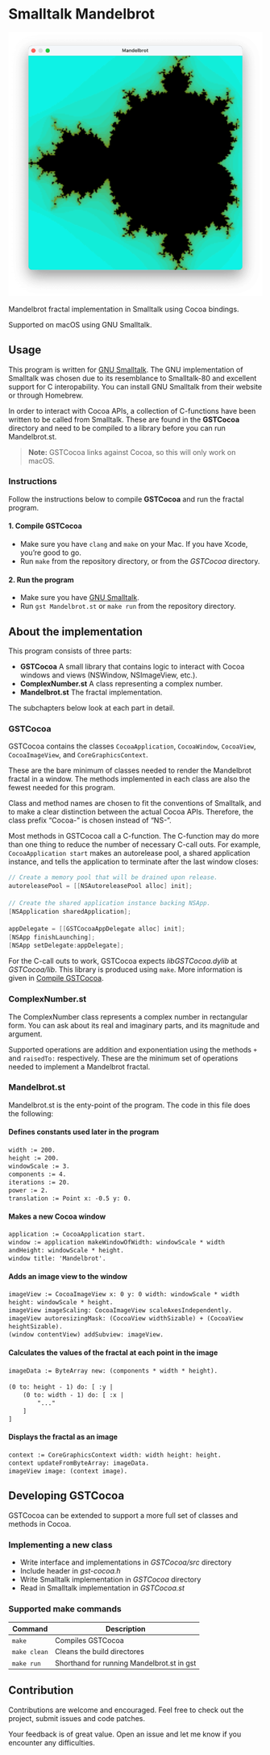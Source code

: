 # Smalltalk Mandelbrot

![Screenshot of a window displaying the Mandelbrot set](Resources/smalltalk-mandelbrot-demo.png)

Mandelbrot fractal implementation in Smalltalk using Cocoa bindings. 

Supported on macOS using GNU Smalltalk.

## Usage

This program is written for [GNU Smalltalk](https://www.gnu.org/software/smalltalk/). The GNU implementation of Smalltalk was chosen due to its resemblance to Smalltalk-80 and excellent support for C interopability. You can install GNU Smalltalk from their website or through Homebrew.

In order to interact with Cocoa APIs, a collection of C-functions have been written to be called from Smalltalk. These are found in the **GSTCocoa** directory and need to be compiled to a library before you can run Mandelbrot.st.

> **Note:** GSTCocoa links against Cocoa, so this will only work on macOS.

### Instructions

Follow the instructions below to compile **GSTCocoa** and run the fractal program.

#### 1. Compile GSTCocoa

- Make sure you have `clang` and `make` on your Mac. If you have Xcode, you’re good to go.
- Run `make` from the repository directory, or from the *GSTCocoa* directory.

#### 2. Run the program
- Make sure you have [GNU Smalltalk](https://www.gnu.org/software/smalltalk/).
- Run `gst Mandelbrot.st` or `make run` from the repository directory.

## About the implementation

This program consists of three parts:

- **GSTCocoa** A small library that contains logic to interact with Cocoa windows and views (NSWindow, NSImageView, etc.).
- **ComplexNumber.st** A class representing a complex number.
- **Mandelbrot.st** The fractal implementation.

The subchapters below look at each part in detail.

### GSTCocoa

GSTCocoa contains the classes `CocoaApplication`, `CocoaWindow`, `CocoaView`, `CocoaImageView`, and `CoreGraphicsContext`.

These are the bare minimum of classes needed to render the Mandelbrot fractal in a window. The methods implemented in each class are also the fewest needed for this program. 

Class and method names are chosen to fit the conventions of Smalltalk, and to make a clear distinction between the actual Cocoa APIs. Therefore, the class prefix “Cocoa-” is chosen instead of “NS-”.

Most methods in GSTCocoa call a C-function. The C-function may do more than one thing to reduce the number of necessary C-call outs. For example, `CocoaApplication start` makes an autorelease pool, a shared application instance, and tells the application to terminate after the last window closes:

```objective-c
// Create a memory pool that will be drained upon release.
autoreleasePool = [[NSAutoreleasePool alloc] init];

// Create the shared application instance backing NSApp.
[NSApplication sharedApplication];

appDelegate = [[GSTCocoaAppDelegate alloc] init];
[NSApp finishLaunching];
[NSApp setDelegate:appDelegate];
```

For the C-call outs to work, GSTCocoa expects *libGSTCocoa.dylib* at *GSTCocoa/lib*. This library is produced using `make`. More information is given in [Compile GSTCocoa](#compile-gstcocoa).

### ComplexNumber.st

The ComplexNumber class represents a complex number in rectangular form. You can ask about its real and imaginary parts, and its magnitude and argument.

Supported operations are addition and exponentiation using the methods `+` and `raisedTo:` respectively. These are the minimum set of operations needed to implement a Mandelbrot fractal.

### Mandelbrot.st

Mandelbrot.st is the enty-point of the program. The code in this file does the following:

#### Defines constants used later in the program

```smalltalk
width := 200.
height := 200.
windowScale := 3.
components := 4.
iterations := 20.
power := 2.
translation := Point x: -0.5 y: 0.
```

#### Makes a new Cocoa window

```smalltalk
application := CocoaApplication start.
window := application makeWindowOfWidth: windowScale * width andHeight: windowScale * height.
window title: 'Mandelbrot'.
```

#### Adds an image view to the window

```
imageView := CocoaImageView x: 0 y: 0 width: windowScale * width height: windowScale * height.
imageView imageScaling: CocoaImageView scaleAxesIndependently.
imageView autoresizingMask: (CocoaView widthSizable) + (CocoaView heightSizable).
(window contentView) addSubview: imageView.
```

#### Calculates the values of the fractal at each point in the image

```smalltalk
imageData := ByteArray new: (components * width * height).

(0 to: height - 1) do: [ :y | 
    (0 to: width - 1) do: [ :x |
        "..."
    ]
]
```

#### Displays the fractal as an image

```smalltalk
context := CoreGraphicsContext width: width height: height.
context updateFromByteArray: imageData.
imageView image: (context image).
```

## Developing GSTCocoa

GSTCocoa can be extended to support a more full set of classes and methods in Cocoa. 

### Implementing a new class

- Write interface and implementations in *GSTCocoa/src* directory
- Include header in *gst-cocoa.h*
- Write Smalltalk implementation in *GSTCocoa* directory
- Read in Smalltalk implementation in *GSTCocoa.st*

### Supported make commands

| Command | Description |
|-|-|
|`make`| Compiles GSTCocoa|
|`make clean`| Cleans the build directores |
|`make run`| Shorthand for running Mandelbrot.st in gst |

## Contribution

Contributions are welcome and encouraged. Feel free to check out the project, submit issues and code patches.

Your feedback is of great value. Open an issue and let me know if you encounter any difficulties.